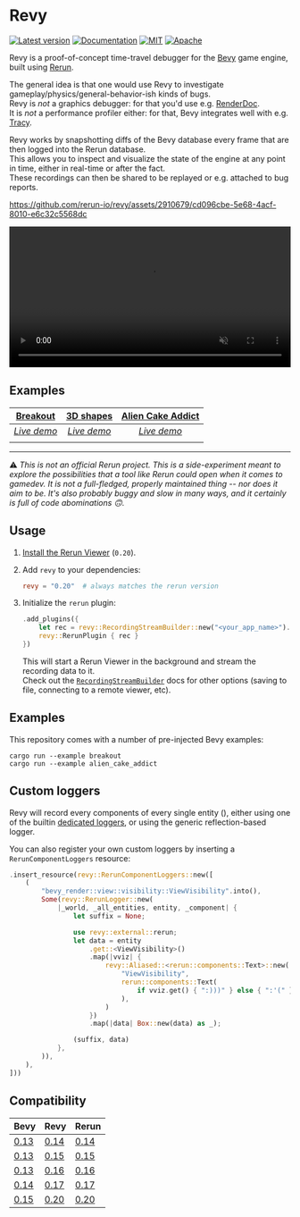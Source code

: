 # Revy

[![Latest version](https://img.shields.io/crates/v/revy.svg)](https://crates.io/crates/revy)
[![Documentation](https://docs.rs/revy/badge.svg)](https://docs.rs/revy)
[![MIT](https://img.shields.io/badge/license-MIT-blue.svg)](https://github.com/rerun-io/revy/blob/master/LICENSE-MIT)
[![Apache](https://img.shields.io/badge/license-Apache-blue.svg)](https://github.com/rerun-io/revy/blob/master/LICENSE-APACHE)

Revy is a proof-of-concept time-travel debugger for the [Bevy](https://github.com/bevyengine/bevy) game engine, built using [Rerun](https://github.com/rerun-io/rerun).

The general idea is that one would use Revy to investigate gameplay/physics/general-behavior-ish kinds of bugs.  
Revy is _not_ a graphics debugger: for that you'd use e.g. [RenderDoc](https://github.com/baldurk/renderdoc).  
It is _not_ a performance profiler either: for that, Bevy integrates well with e.g. [Tracy](https://github.com/wolfpld/tracy).

Revy works by snapshotting diffs of the Bevy database every frame that are then logged into the Rerun database.  
This allows you to inspect and visualize the state of the engine at any point in time, either in real-time or after the fact.  
These recordings can then be shared to be replayed or e.g. attached to bug reports.

<!-- NOTE: This one is for rendering on Github -->
https://github.com/rerun-io/revy/assets/2910679/cd096cbe-5e68-4acf-8010-e6c32c5568dc

<!-- NOTE: This one is for rendering on docs.rs -->
<video width="100%" autoplay loop muted controls>
    <source src="https://github.com/rerun-io/revy/assets/2910679/cd096cbe-5e68-4acf-8010-e6c32c5568dc" type="video/mp4" />
</video>

## Examples 

|[Breakout](https://github.com/rerun-io/revy/blob/0.20.0/examples/breakout.rs#L69-L82)|[3D shapes](https://github.com/rerun-io/revy/blob/0.20.0/examples/3d_shapes.rs#L41-L54)|[Alien Cake Addict](https://github.com/rerun-io/revy/blob/0.20.0/examples/alien_cake_addict.rs#L39-L52)|
| :----------------------------------------------------------------: | :-------------------------------------------------------------: | :--------------------------------------------------------------: |
| [*Live demo*](https://rerun.io/viewer/version/0.20.0/?url=https://static.rerun.io/rrd/0.20.0/revy_breakout_3572dc5d61f77dc4fc9675a85c74035a6ee4b020.rrd) | [*Live demo*](https://rerun.io/viewer/version/0.20.0/?url=https://static.rerun.io/rrd/0.20.0/revy_3d_shapes_146ceeb1ab6e9bb69df6e3a39df6243579ed4f1d.rrd) | [*Live demo*](https://rerun.io/viewer/version/0.20.0/?url=https://static.rerun.io/rrd/0.20.0/revy_alien_cake_addict_cadb9e027130bade64c9d9352073fc7240dfc238.rrd) |
| <picture><img src="https://static.rerun.io/revy_breakout/de578dd0aee06c6ac2260da302b5e02ee4fdcdad/full.png" alt=""><source media="(max-width: 480px)" srcset="https://static.rerun.io/revy_breakout/de578dd0aee06c6ac2260da302b5e02ee4fdcdad/480w.png"><source media="(max-width: 768px)" srcset="https://static.rerun.io/revy_breakout/de578dd0aee06c6ac2260da302b5e02ee4fdcdad/768w.png"><source media="(max-width: 1024px)" srcset="https://static.rerun.io/revy_breakout/de578dd0aee06c6ac2260da302b5e02ee4fdcdad/1024w.png"><source media="(max-width: 1200px)" srcset="https://static.rerun.io/revy_breakout/de578dd0aee06c6ac2260da302b5e02ee4fdcdad/1200w.png"></picture> | <picture><img src="https://static.rerun.io/revy_3d_shapes/28870c94c4ffec871916890d8eaa8661da1b364e/full.png" alt=""><source media="(max-width: 480px)" srcset="https://static.rerun.io/revy_3d_shapes/28870c94c4ffec871916890d8eaa8661da1b364e/480w.png"><source media="(max-width: 768px)" srcset="https://static.rerun.io/revy_3d_shapes/28870c94c4ffec871916890d8eaa8661da1b364e/768w.png"><source media="(max-width: 1024px)" srcset="https://static.rerun.io/revy_3d_shapes/28870c94c4ffec871916890d8eaa8661da1b364e/1024w.png"><source media="(max-width: 1200px)" srcset="https://static.rerun.io/revy_3d_shapes/28870c94c4ffec871916890d8eaa8661da1b364e/1200w.png"></picture> |<picture><img src="https://static.rerun.io/revy_alien_cake_addict/8c6f1828dec207f86a887d1b180e9d92b38b4523/full.png" alt=""><source media="(max-width: 480px)" srcset="https://static.rerun.io/revy_alien_cake_addict/8c6f1828dec207f86a887d1b180e9d92b38b4523/480w.png"><source media="(max-width: 768px)" srcset="https://static.rerun.io/revy_alien_cake_addict/8c6f1828dec207f86a887d1b180e9d92b38b4523/768w.png"><source media="(max-width: 1024px)" srcset="https://static.rerun.io/revy_alien_cake_addict/8c6f1828dec207f86a887d1b180e9d92b38b4523/1024w.png"><source media="(max-width: 1200px)" srcset="https://static.rerun.io/revy_alien_cake_addict/8c6f1828dec207f86a887d1b180e9d92b38b4523/1200w.png"></picture> |

---

⚠️ _This is not an official Rerun project. This is a side-experiment meant to explore the possibilities that a tool like Rerun could open when it comes to gamedev. It is not a full-fledged, properly maintained thing -- nor does it aim to be. It's also probably buggy and slow in many ways, and it certainly is full of code abominations 🙃._ 

## Usage

1. [Install the Rerun Viewer](https://www.rerun.io/docs/getting-started/installing-viewer) (`0.20`).

2. Add `revy` to your dependencies:
    ```toml
    revy = "0.20"  # always matches the rerun version
    ```

3. Initialize the `rerun` plugin:
    ```rust
    .add_plugins({
        let rec = revy::RecordingStreamBuilder::new("<your_app_name>").spawn().unwrap();
        revy::RerunPlugin { rec }
    })
    ```
    This will start a Rerun Viewer in the background and stream the recording data to it.  
    Check out the [`RecordingStreamBuilder`](https://docs.rs/rerun/latest/rerun/struct.RecordingStreamBuilder.html) docs for other options (saving to file, connecting to a remote viewer, etc).

## Examples

This repository comes with a number of pre-injected Bevy examples:

```shell
cargo run --example breakout
cargo run --example alien_cake_addict
```


## Custom loggers

Revy will record every components of every single entity (), either using one of the builtin [dedicated loggers](./src/default_loggers.rs), or using the generic reflection-based logger.

You can also register your own custom loggers by inserting a `RerunComponentLoggers` resource:
```rust
.insert_resource(revy::RerunComponentLoggers::new([
    (
        "bevy_render::view::visibility::ViewVisibility".into(),
        Some(revy::RerunLogger::new(
            |_world, _all_entities, entity, _component| {
                let suffix = None;

                use revy::external::rerun;
                let data = entity
                    .get::<ViewVisibility>()
                    .map(|vviz| {
                        revy::Aliased::<rerun::components::Text>::new(
                            "ViewVisibility",
                            rerun::components::Text(
                                if vviz.get() { ":)))" } else { ":'(" }.into(),
                            ),
                        )
                    })
                    .map(|data| Box::new(data) as _);

                (suffix, data)
            },
        )),
    ),
]))
```

## Compatibility

| Bevy                                                             | Revy                                                          | Rerun                                                          |
| ---------------------------------------------------------------- | ------------------------------------------------------------- | -------------------------------------------------------------- |
| [0.13](https://github.com/bevyengine/bevy/releases/tag/v0.13.0)  | [0.14](https://github.com/rerun-io/revy/releases/tag/0.14.0)  | [0.14](https://github.com/rerun-io/rerun/releases/tag/0.14.0)  |
| [0.13](https://github.com/bevyengine/bevy/releases/tag/v0.13.0)  | [0.15](https://github.com/rerun-io/revy/releases/tag/0.15.0)  | [0.15](https://github.com/rerun-io/rerun/releases/tag/0.15.0)  |
| [0.13](https://github.com/bevyengine/bevy/releases/tag/v0.13.0)  | [0.16](https://github.com/rerun-io/revy/releases/tag/0.16.0)  | [0.16](https://github.com/rerun-io/rerun/releases/tag/0.16.0)  |
| [0.14](https://github.com/bevyengine/bevy/releases/tag/v0.14.0)  | [0.17](https://github.com/rerun-io/revy/releases/tag/0.17.0)  | [0.17](https://github.com/rerun-io/rerun/releases/tag/0.17.0)  |
| [0.15](https://github.com/bevyengine/bevy/releases/tag/v0.15.0)  | [0.20](https://github.com/rerun-io/revy/releases/tag/0.20.0)  | [0.20](https://github.com/rerun-io/rerun/releases/tag/0.20.0)  |
